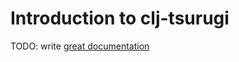 # Introduction to clj-tsurugi

TODO: write [great documentation](http://jacobian.org/writing/what-to-write/)
